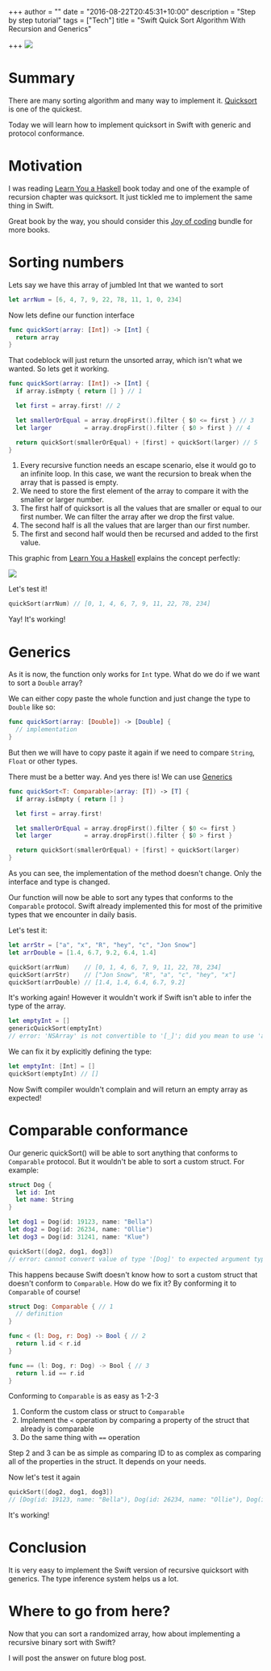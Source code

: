 +++
author = ""
date = "2016-08-22T20:45:31+10:00"
description = "Step by step tutorial"
tags = ["Tech"]
title = "Swift Quick Sort Algorithm With Recursion and Generics"

+++
![](/blogFiles/photo-1469719847081-4757697d117a.jpeg)
# Summary
There are many sorting algorithm and many way to implement it. [Quicksort](https://en.wikipedia.org/wiki/Quicksort) is one of the quickest.

Today we will learn how to implement quicksort in Swift with generic and protocol conformance.

# Motivation
I was reading [Learn You a Haskell](http://learnyouahaskell.com/) book today and one of the example of recursion chapter was quicksort. It just tickled me to implement the same thing in Swift.

Great book by the way, you should consider this [Joy of coding](https://www.humblebundle.com/books/joy-of-coding-book-bundle) bundle for more books.

# Sorting numbers
Lets say we have this array of jumbled Int that we wanted to sort

```swift
let arrNum = [6, 4, 7, 9, 22, 78, 11, 1, 0, 234]
```

Now lets define our function interface

```swift
func quickSort(array: [Int]) -> [Int] { 
  return array
}
```

That codeblock will just return the unsorted array, which isn't what we wanted. So lets get it working.

```swift
func quickSort(array: [Int]) -> [Int] {
  if array.isEmpty { return [] } // 1

  let first = array.first! // 2

  let smallerOrEqual = array.dropFirst().filter { $0 <= first } // 3
  let larger         = array.dropFirst().filter { $0 > first } // 4

  return quickSort(smallerOrEqual) + [first] + quickSort(larger) // 5
}
```

1. Every recursive function needs an escape scenario, else it would go to an infinite loop. In this case, we want the recursion to break when the array that is passed is empty.
2. We need to store the first element of the array to compare it with the smaller or larger number.
3. The first half of quicksort is all the values that are smaller or equal to our first number. We can filter the array after we drop the first value.
4. The second half is all the values that are larger than our first number.
5. The first and second half would then be recursed and added to the first value.

This graphic from [Learn You a Haskell](http://learnyouahaskell.com/) explains the concept perfectly:

![](/blogFiles/Screenshot2016-08-2222.07.41.jpg)

Let's test it!

```swift
quickSort(arrNum) // [0, 1, 4, 6, 7, 9, 11, 22, 78, 234]
```

Yay! It's working!

# Generics
As it is now, the function only works for `Int` type. What do we do if we want to sort a `Double` array?

We can either copy paste the whole function and just change the type to `Double` like so:

```swift
func quickSort(array: [Double]) -> [Double] {
  // implementation
}
```

But then we will have to copy paste it again if we need to compare `String`, `Float` or other types.

There must be a better way. And yes there is! We can use [Generics](https://developer.apple.com/library/ios/documentation/Swift/Conceptual/Swift_Programming_Language/Generics.html)

```swift
func quickSort<T: Comparable>(array: [T]) -> [T] {
  if array.isEmpty { return [] }

  let first = array.first!

  let smallerOrEqual = array.dropFirst().filter { $0 <= first }
  let larger         = array.dropFirst().filter { $0 > first }

  return quickSort(smallerOrEqual) + [first] + quickSort(larger)
}
```
As you can see, the implementation of the method doesn't change. Only the interface and type is changed.

Our function will now be able to sort any types that conforms to the `Comparable` protocol. Swift already implemented this for most of the primitive types that we encounter in daily basis.

Let's test it:

```swift
let arrStr = ["a", "x", "R", "hey", "c", "Jon Snow"]
let arrDouble = [1.4, 6.7, 9.2, 6.4, 1.4]

quickSort(arrNum)    // [0, 1, 4, 6, 7, 9, 11, 22, 78, 234]
quickSort(arrStr)    // ["Jon Snow", "R", "a", "c", "hey", "x"]
quickSort(arrDouble) // [1.4, 1.4, 6.4, 6.7, 9.2]
```

It's working again! However it wouldn't work if Swift isn't able to infer the type of the array.

```swift
let emptyInt = []
genericQuickSort(emptyInt)
// error: 'NSArray' is not convertible to '[_]'; did you mean to use 'as!' to force downcast?
```
We can fix it by explicitly defining the type:

```swift
let emptyInt: [Int] = []
quickSort(emptyInt) // []
```
Now Swift compiler wouldn't complain and will return an empty array as expected!

# Comparable conformance
Our generic quickSort() will be able to sort anything that conforms to `Comparable` protocol. But it wouldn't be able to sort a custom struct. For example:

```swift
struct Dog {
  let id: Int
  let name: String
}

let dog1 = Dog(id: 19123, name: "Bella")
let dog2 = Dog(id: 26234, name: "Ollie")
let dog3 = Dog(id: 31241, name: "Klue")

quickSort([dog2, dog1, dog3])
// error: cannot convert value of type '[Dog]' to expected argument type '[_]'
```
This happens because Swift doesn't know how to sort a custom struct that doesn't conform to `Comparable`. How do we fix it? By conforming it to `Comparable` of course!

```swift
struct Dog: Comparable { // 1
  // definition
}

func < (l: Dog, r: Dog) -> Bool { // 2
  return l.id < r.id
}

func == (l: Dog, r: Dog) -> Bool { // 3
  return l.id == r.id
}
```
Conforming to `Comparable` is as easy as 1-2-3

1. Conform the custom class or struct to `Comparable`
2. Implement the `<` operation by comparing a property of the struct that already is comparable
3. Do the same thing with `==` operation

Step 2 and 3 can be as simple as comparing ID to as complex as comparing all of the properties in the struct. It depends on your needs.

Now let's test it again

```swift
quickSort([dog2, dog1, dog3])
// [Dog(id: 19123, name: "Bella"), Dog(id: 26234, name: "Ollie"), Dog(id: 31241, name: "Klue")]
```

It's working!

# Conclusion
It is very easy to implement the Swift version of recursive quicksort with generics. The type inference system helps us a lot.

# Where to go from here?
Now that you can sort a randomized array, how about implementing a recursive binary sort with Swift?

I will post the answer on future blog post.
